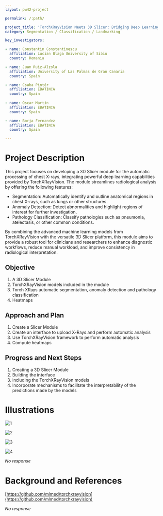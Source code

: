 ```yaml
---
layout: pw42-project

permalink: /:path/

project_title: 'TorchXRayVision Meets 3D Slicer: Bridging Deep Learning and Medical Imaging'
category: Segmentation / Classification / Landmarking

key_investigators:

- name: Constantin Constantinescu
  affiliation: Lucian Blaga University of Sibiu
  country: Romania

- name: Juan Ruiz-Alzola
  affiliation: University of Las Palmas de Gran Canaria
  country: Spain

- name: Csaba Pintér
  affiliation: EBATINCA
  country: Spain
  
- name: Oscar Martin
  affiliation: EBATINCA
  country: Spain

- name: Borja Fernandez
  affiliation: EBATINCA
  country: Spain

---
```


# Project Description

<!-- Add a short paragraph describing the project. -->


This project focuses on developing a 3D Slicer module for the automatic processing of chest X-rays, integrating powerful deep learning capabilities provided by TorchXRayVision. The module streamlines radiological analysis by offering the following features:

- Segmentation: Automatically identify and outline anatomical regions in chest X-rays, such as lungs or other structures.
- Anomaly Detection: Detect abnormalities and highlight regions of interest for further investigation.
- Pathology Classification: Classify pathologies such as pneumonia, atelectasis, or other common conditions.

By combining the advanced machine learning models from TorchXRayVision with the versatile 3D Slicer platform, this module aims to provide a robust tool for clinicians and researchers to enhance diagnostic workflows, reduce manual workload, and improve consistency in radiological interpretation.



## Objective

<!-- Describe here WHAT you would like to achieve (what you will have as end result). -->


1. A 3D Slicer Module
2. TorchXRayVision models included in the module
3. Torch XRays automatic segmentation, anomaly detection and pathology classification
4. Heatmaps




## Approach and Plan

<!-- Describe here HOW you would like to achieve the objectives stated above. -->


1. Create a Slicer Module 
2. Create an interface to upload X-Rays and perform automatic analysis
3. Use TorchXRayVision framework to perform automatic analysis
4. Compute heatmaps




## Progress and Next Steps

<!-- Update this section as you make progress, describing of what you have ACTUALLY DONE.
     If there are specific steps that you could not complete then you can describe them here, too. -->


1. Creating a 3D Slicer Module
2. Building the interface
3. Including the TorchXRayVision models
4. Incorporate mechanisms to facilitate the interpretability of the predictions made by the models





# Illustrations

<!-- Add pictures and links to videos that demonstrate what has been accomplished. -->
![1](https://github.com/user-attachments/assets/e70dd149-885b-4674-ae5e-7f6a959d2084)

![2](https://github.com/user-attachments/assets/a694a23c-aaf3-4e6f-8101-8f955bfe336f)

![3](https://github.com/user-attachments/assets/87216562-bc43-4578-8295-7bbf95ba5450)

![4](https://github.com/user-attachments/assets/a9306066-b7ae-4d10-afbf-2bf0c6a3f401)

_No response_



# Background and References

[https://github.com/mlmed/torchxrayvision](https://github.com/mlmed/torchxrayvision)

<!-- If you developed any software, include link to the source code repository.
     If possible, also add links to sample data, and to any relevant publications. -->


_No response_

